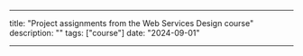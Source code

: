 
---
title: "Project assignments from the Web Services Design course"
description: ""
tags: ["course"]
date: "2024-09-01"

---


